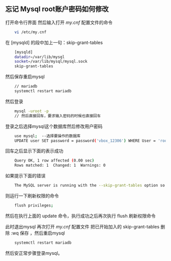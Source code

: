 ## 忘记 Mysql root账户密码如何修改

打开命令行界面 然后输入打开 *my.cnf* 配置文件的命令
```bash
    vi /etc/my.cnf 

```

在 [mysqld] 的段中加上一句：skip-grant-tables 

```bash
    [mysqld] 
    datadir=/var/lib/mysql 
    socket=/var/lib/mysql/mysql.sock 
    skip-grant-tables 
```

然后保存重启mysql 

```bash
    // mariadb
    systemctl restart mariadb
```

然后登录

```bash
    mysql -uroot -p
    // 然后直接回车，要求输入密码的时候也直接回车
```

登录之后选择mysql这个数据库然后修改用户密码

```bash
    use mysql;  --选择要操作的数据库
    UPDATE user SET password = password('vbox_12306') WHERE User = 'root'; -- vbox_12306 为密码
```
回车之后显示下面的表示成功
```bash
    Query OK, 1 row affected (0.00 sec)
    Rows matched: 1  Changed: 1  Warnings: 0
```
如果提示下面的错误
```bash
    The MySQL server is running with the --skip-grant-tables option so it cannot execute this statement
```
则运行一下刷新权限的命令
```bash
    flush privileges;
```
然后在执行上面的 update 命令，执行成功之后再次执行 flush 刷新权限命令

此时退出mysql 再次打开 *my.cnf* 配置文件 把已开始加入的 skip-grant-tables 删除 :wq 保存 ，然后重启mysql
```bash
    systemctl restart mariadb
```
然后安正常步骤登录mysql。


    
